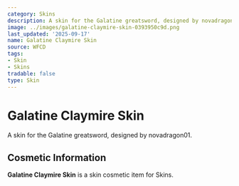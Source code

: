 ```yaml
---
category: Skins
description: A skin for the Galatine greatsword, designed by novadragon01.
image: ../images/galatine-claymire-skin-0393950c9d.png
last_updated: '2025-09-17'
name: Galatine Claymire Skin
source: WFCD
tags:
- Skin
- Skins
tradable: false
type: Skin
---
```


# Galatine Claymire Skin

A skin for the Galatine greatsword, designed by novadragon01.

## Cosmetic Information

**Galatine Claymire Skin** is a skin cosmetic item for Skins.

